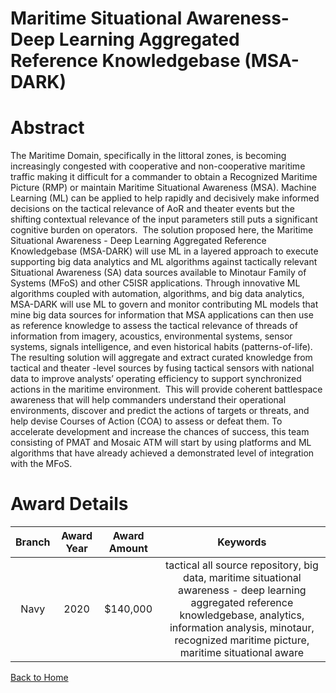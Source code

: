 
Maritime Situational Awareness- Deep Learning Aggregated Reference Knowledgebase (MSA-DARK)
===========================================================================================

# Abstract


The Maritime Domain, specifically in the littoral zones, is becoming increasingly congested with cooperative and non-cooperative maritime traffic making it difficult for a commander to obtain a Recognized Maritime Picture (RMP) or maintain Maritime Situational Awareness (MSA). Machine Learning (ML) can be applied to help rapidly and decisively make informed decisions on the tactical relevance of AoR and theater events but the shifting contextual relevance of the input parameters still puts a significant cognitive burden on operators.  The solution proposed here, the Maritime Situational Awareness - Deep Learning Aggregated Reference Knowledgebase (MSA-DARK) will use ML in a layered approach to execute supporting big data analytics and ML algorithms against tactically relevant Situational Awareness (SA) data sources available to Minotaur Family of Systems (MFoS) and other C5ISR applications. Through innovative ML algorithms coupled with automation, algorithms, and big data analytics, MSA-DARK will use ML to govern and monitor contributing ML models that mine big data sources for information that MSA applications can then use as reference knowledge to assess the tactical relevance of threads of information from imagery, acoustics, environmental systems, sensor systems, signals intelligence, and even historical habits (patterns-of-life). The resulting solution will aggregate and extract curated knowledge from tactical and theater -level sources by fusing tactical sensors with national data to improve analysts’ operating efficiency to support synchronized actions in the maritime environment.  This will provide coherent battlespace awareness that will help commanders understand their operational environments, discover and predict the actions of targets or threats, and help devise Courses of Action (COA) to assess or defeat them. To accelerate development and increase the chances of success, this team consisting of PMAT and Mosaic ATM will start by using platforms and ML algorithms that have already achieved a demonstrated level of integration with the MFoS.  

# Award Details

|Branch|Award Year|Award Amount|Keywords|
| :---: | :---: | :---: | :---: |
|Navy|2020|$140,000|tactical all source repository, big data, maritime situational awareness - deep learning aggregated reference knowledgebase, analytics, information analysis, minotaur, recognized maritime picture, maritime situational aware|
  
  


[Back to Home](https://github.com/chrischow/dod_sbir_awards/JH/#2158)